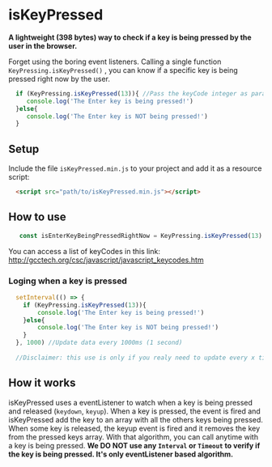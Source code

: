# isKeyPressed
**A lightweight (398 bytes) way to check if a key is being pressed by the user in the browser.**

Forget using the boring event listeners. Calling a single function `KeyPressing.isKeyPressed()` , you can know if a specific key is being pressed right now by the user.

```js
  if (KeyPressing.isKeyPressed(13)){ //Pass the keyCode integer as parameter
     console.log('The Enter key is being pressed!')
  }else{
     console.log('The Enter key is NOT being pressed!')
  }
```

## Setup
Include the file `isKeyPressed.min.js` to your project and add it as a resource script:

```html
  <script src="path/to/isKeyPressed.min.js"></script>
```

## How to use
```js
   const isEnterKeyBeingPressedRightNow = KeyPressing.isKeyPressed(13) //Returns a Boolean
```
You can access a list of keyCodes in this link: http://gcctech.org/csc/javascript/javascript_keycodes.htm

### Loging when a key is pressed
```js
  setInterval(() => {
    if (KeyPressing.isKeyPressed(13)){
        console.log('The Enter key is being pressed!')
    }else{
        console.log('The Enter key is NOT being pressed!')
    }
  }, 1000) //Update data every 1000ms (1 second)
  
  //Disclaimer: this use is only if you realy need to update every x time. To only fire an event if a key is pressed, use the document.addEventListener('keydown') event
```

## How it works
isKeyPressed uses a eventListener to watch when a key is being pressed and released (`keydown`, `keyup`). When a key is pressed, the event is fired and isKeyPressed add the key to an array with all the others keys being pressed. When some key is released, the keyup event is fired and it removes the key from the pressed keys array. With that algorithm, you can call anytime with a key is being pressed.
**We DO NOT use any `Interval` or `Timeout` to verify if the key is being pressed. It's only eventListener based algorithm.**
